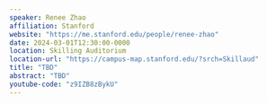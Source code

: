 ```yaml
---
speaker: Renee Zhao
affiliation: Stanford
website: "https://me.stanford.edu/people/renee-zhao"
date: 2024-03-01T12:30:00-0000
location: Skilling Auditorium
location-url: "https://campus-map.stanford.edu/?srch=Skillaud"
title: "TBD"
abstract: "TBD"
youtube-code: "z9IZB8zBykU"
---
```

